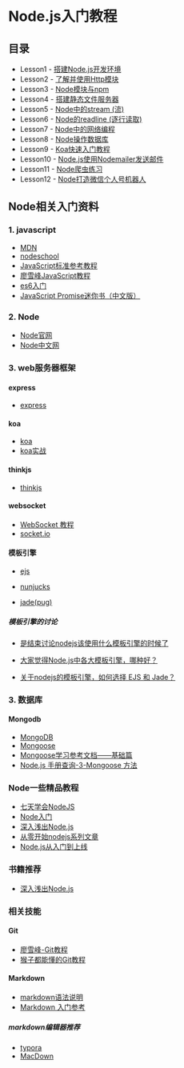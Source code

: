 # Node.js入门教程

## 目录
- Lesson1 - [搭建Node.js开发环境](/lesson1)
- Lesson2 - [了解并使用Http模块](/lesson2)
- Lesson3 - [Node模块与npm](/lesson3)
- Lesson4 - [搭建静态文件服务器](/lesson4)
- Lesson5 - [Node中的stream (流)](/lesson5)
- Lesson6 - [Node的readline (逐行读取)](/lesson6)
- Lesson7 - [Node中的网络编程](/lesson7)
- Lesson8 - [Node操作数据库](/lesson8)
- Lesson9 - [Koa快速入门教程](/lesson9)
- Lesson10 - [Node.js使用Nodemailer发送邮件](/lesson10)
- Lesson11 - [Node爬虫练习](/lesson11)
- Lesson12 - [Node打造微信个人号机器人](/lesson12)

## Node相关入门资料

### 1. javascript

- [MDN](https://developer.mozilla.org/zh-CN/docs/Web/JavaScript)
- [nodeschool](http://nodeschool.io/zh-cn/)
- [JavaScript标准参考教程](http://javascript.ruanyifeng.com/)
- [廖雪峰JavaScript教程](http://www.liaoxuefeng.com/wiki/001434446689867b27157e896e74d51a89c25cc8b43bdb3000/)
- [es6入门](http://es6.ruanyifeng.com/)
- [JavaScript Promise迷你书（中文版）](http://liubin.org/promises-book/#introduction)

### 2. Node

- [Node官网](https://nodejs.org/en/)
- [Node中文网](http://nodejs.cn/)

### 3. web服务器框架

#### express
- [express](http://www.expressjs.com.cn/)

#### koa

- [koa](http://koajs.com/)
- [koa实战](http://book.apebook.org/minghe/koa-action/index.html)

#### thinkjs
- [thinkjs](https://thinkjs.org/)

#### websocket
- [WebSocket 教程](http://www.ruanyifeng.com/blog/2017/05/websocket.html?utm_source=tuicool&utm_medium=referral)
- [socket.io](https://socket.io/)

#### 模板引擎
- [ejs](http://www.ejs.co/)

- [nunjucks](http://mozilla.github.io/nunjucks/)

- [jade(pug)](https://pugjs.org/api/getting-started.html)

##### 模板引擎的讨论
 - [是结束讨论nodejs该使用什么模板引擎的时候了](https://cnodejs.org/topic/527f24a6d2b3893f2a31a2e1)

- [大家觉得Node.js中各大模板引擎，哪种好？](https://cnodejs.org/topic/4f2f474bab3b872077086848)
 - [关于nodejs的模板引擎，如何选择 EJS 和 Jade？](https://www.zhihu.com/question/20355486)


### 3. 数据库

#### Mongodb

- [MongoDB](https://www.mongodb.com/)
- [Mongoose](http://mongoosejs.com/)
- [Mongoose学习参考文档——基础篇](https://cnodejs.org/topic/504b4924e2b84515770103dd)
- [Node.js 手册查询-3-Mongoose 方法](https://cnodejs.org/topic/548e54d157fd3ae46b233502)

### Node一些精品教程

- [七天学会NodeJS](http://nqdeng.github.io/7-days-nodejs/)
- [Node入门](http://www.nodebeginner.org/index-zh-cn.html)
- [深入浅出Node.js](http://www.infoq.com/cn/articles/what-is-nodejs)
- [从零开始nodejs系列文章](http://blog.fens.me/series-nodejs/)
- [Node.js从入门到上线](https://github.com/liuxing/node-blog)

### 书籍推荐

- [深入浅出Node.js](http://item.jd.com/11355978.html?cu=true&utm_source=baidu-search&utm_medium=cpc&utm_campaign=t_262767352_baidusearch&utm_term=19132172442_0_dfc64f41c8fa4702baf510cf4a33716d)


### 相关技能
#### Git
- [廖雪峰-Git教程](http://www.liaoxuefeng.com/wiki/0013739516305929606dd18361248578c67b8067c8c017b000/)
- [猴子都能懂的Git教程](http://backlogtool.com/git-guide/cn/)

#### Markdown

- [markdown语法说明](http://www.appinn.com/markdown/)
- [Markdown 入门参考](https://github.com/cosyer/markdown)

##### markdown编辑器推荐

- [typora](https://www.typora.io/)
- [MacDown](http://macdown.uranusjr.com/)

